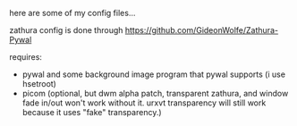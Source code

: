 here are some of my config files...

zathura config is done through https://github.com/GideonWolfe/Zathura-Pywal

requires:
- pywal and some background image program that pywal supports (i use hsetroot)
- picom (optional, but dwm alpha patch, transparent zathura, and window fade in/out won't work without it. urxvt transparency will still work because it uses "fake" transparency.)

